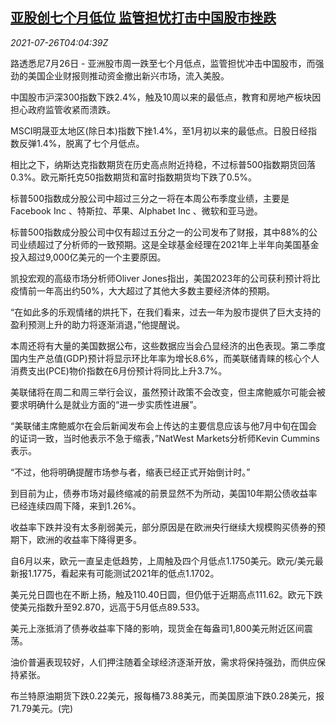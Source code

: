 <!--1627273862000-->
[亚股创七个月低位 监管担忧打击中国股市挫跌](https://cn.reuters.com/article/global-market-asia-stocks-0726-idCNKBS2EW09O)
------

<div><i>2021-07-26T04:04:39Z</i></div><p>路透悉尼7月26日 - 亚洲股市周一跌至七个月低点，监管担忧冲击中国股市，而强劲的美国企业财报则推动资金撤出新兴市场，流入美股。</p><p>中国股市沪深300指数下跌2.4%，触及10周以来的最低点，教育和房地产板块因担心政府监管收紧而溃跌。</p><p>MSCI明晟亚太地区(除日本)指数下挫1.4%，至1月初以来的最低点。日股日经指数反弹1.4%，脱离了七个月低点。</p><p>相比之下，纳斯达克指数期货在历史高点附近持稳，不过标普500指数期货回落0.3%。欧元斯托克50指数期货和富时指数期货均下跌了0.5%。</p><p>标普500指数成分股公司中超过三分之一将在本周公布季度业绩，主要是Facebook Inc 、特斯拉、苹果、Alphabet Inc 、微软和亚马逊。</p><p>标普500指数成分股公司中仅有超过五分之一的公司发布了财报，其中88%的公司业绩超过了分析师的一致预期。这是全球基金经理在2021年上半年向美国基金投入超过9,000亿美元的一个主要原因。</p><p>凯投宏观的高级市场分析师Oliver Jones指出，美国2023年的公司获利预计将比疫情前一年高出约50%，大大超过了其他大多数主要经济体的预期。</p><p>“在如此多的乐观情绪的烘托下，在我们看来，过去一年为股市提供了巨大支持的盈利预测上升的助力将逐渐消退，”他提醒说。</p><p>本周还将有大量的美国数据公布，这些数据应当会凸显经济的出色表现。第二季度国内生产总值(GDP)预计将显示环比年率为增长8.6%，而美联储青睐的核心个人消费支出(PCE)物价指数在6月份预计将同比上升3.7%。</p><p>美联储将在周二和周三举行会议，虽然预计政策不会改变，但主席鲍威尔可能会被要求明确什么是就业方面的“进一步实质性进展”。</p><p>“美联储主席鲍威尔在会后新闻发布会上传达的主要信息应该与他7月中旬在国会的证词一致，当时他表示不急于缩表，”NatWest Markets分析师Kevin Cummins表示。</p><p>“不过，他将明确提醒市场参与者，缩表已经正式开始倒计时。”</p><p>到目前为止，债券市场对最终缩减的前景显然不为所动，美国10年期公债收益率已经连续四周下降，来到1.26%。</p><p>收益率下跌并没有太多削弱美元，部分原因是在欧洲央行继续大规模购买债券的预期下，欧洲的收益率下降得更多。</p><p>自6月以来，欧元一直呈走低趋势，上周触及四个月低点1.1750美元。欧元/美元最新报1.1775，看起来有可能测试2021年的低点1.1702。</p><p>美元兑日圆也在不断上扬，触及110.40日圆，但仍低于近期高点111.62。欧元下跌使美元指数升至92.870，远高于5月低点89.533。</p><p>美元上涨抵消了债券收益率下降的影响，现货金在每盎司1,800美元附近区间震荡。</p><p>油价普遍表现较好，人们押注随着全球经济逐渐开放，需求将保持强劲，而供应保持紧张。</p><p>布兰特原油期货下跌0.22美元，报每桶73.88美元，而美国原油下跌0.28美元，报71.79美元。(完)</p>
